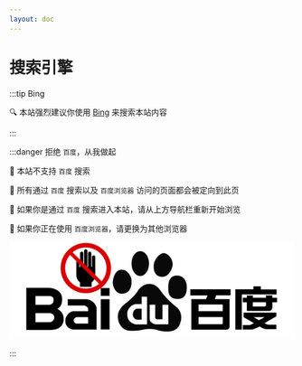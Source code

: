 ```yaml
---
layout: doc
---
```


# 搜索引擎

:::tip Bing

🔍 本站强烈建议你使用 [Bing](https://www.bing.com) 来搜索本站内容

:::

:::danger 拒绝 `百度`，从我做起

🚫 本站不支持 `百度` 搜索

🚫 所有通过 `百度` 搜索以及 `百度浏览器` 访问的页面都会被定向到此页

🚫 如果你是通过 `百度` 搜索进入本站，请从上方导航栏重新开始浏览

🚫 如果你正在使用 `百度浏览器`，请更换为其他浏览器


![no-baidu](./images/baidu-logo-black-transparent.png)

:::

